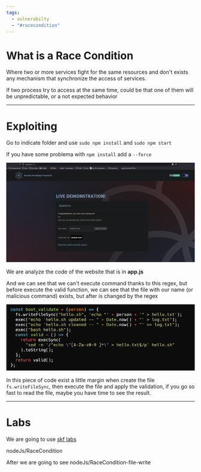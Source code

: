 ```yaml
---
tags:
  - vulnerabilty
  - "#racecondition"
---
```


# What is a Race Condition

Where two or more services fight for the same resources and don't exists any mechanism that synchronize the access of services.

If two process try to access at the same time, could be that one of them will be unpredictable, or a not expected behavior 



---
# Exploiting

Go to indicate folder and use `sudo npm install` and `sudo npm start`

If you have some problema with `npm install` add a `--force`

![](../../Images/Pasted%20image%2020230906154654.png)

We are analyze the code of the website that is in **app.js** 

And we can see that we can't execute command thanks to this regex, but before execute the valid function, we can see that the file with our name (or malicious command) exists, but after is changed by the regex

![](../../Images/Pasted%20image%2020230906161006.png)

In this piece of code exist a little margin when create the file `fs.writeFileSync`, then execute the file and apply the validation, if you go so fast to read the file, maybe you have time to see the result.



---

# Labs

We are going to use [skf labs](https://github.com/blabla1337/skf-labs)

nodeJs/RaceCondition

After we are going to see nodeJs/RaceCondition-file-write

